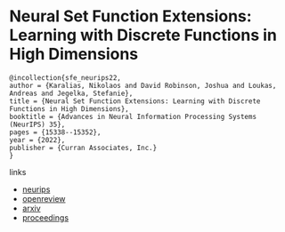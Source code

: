 # Neural Set Function Extensions: Learning with Discrete Functions in High Dimensions

```
@incollection{sfe_neurips22,
author = {Karalias, Nikolaos and David Robinson, Joshua and Loukas, Andreas and Jegelka, Stefanie},
title = {Neural Set Function Extensions: Learning with Discrete Functions in High Dimensions},
booktitle = {Advances in Neural Information Processing Systems (NeurIPS) 35},
pages = {15338--15352},
year = {2022},
publisher = {Curran Associates, Inc.}
}
```

links
- [neurips](https://nips.cc/Conferences/2022/Schedule?showEvent=52994)
- [openreview](https://openreview.net/forum?id=39XK7VJ0sKG)
- [arxiv](https://arxiv.org/abs/2208.04055)
- [proceedings](https://papers.nips.cc//paper_files/paper/2022/hash/6294a235c0b80f0a2b224375c546c750-Abstract-Conference.html)
